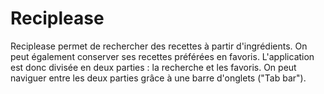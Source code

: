 # Reciplease


Reciplease permet de rechercher des recettes à partir d'ingrédients. On peut également conserver ses recettes préférées en favoris.
L'application est donc divisée en deux parties : la recherche et les favoris. On peut naviguer entre les deux parties grâce à une barre d'onglets ("Tab bar").

